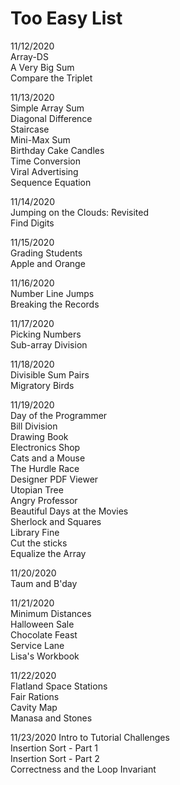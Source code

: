 # Too Easy List  

11/12/2020  
Array-DS  
A Very Big Sum  
Compare the Triplet  

11/13/2020  
Simple Array Sum  
Diagonal Difference  
Staircase  
Mini-Max Sum  
Birthday Cake Candles  
Time Conversion  
Viral Advertising  
Sequence Equation  
  
11/14/2020  
Jumping on the Clouds: Revisited  
Find Digits  
  
11/15/2020  
Grading Students  
Apple and Orange  

11/16/2020  
Number Line Jumps  
Breaking the Records  

11/17/2020  
Picking Numbers  
Sub-array Division  

11/18/2020  
Divisible Sum Pairs  
Migratory Birds  

11/19/2020  
Day of the Programmer  
Bill Division  
Drawing Book  
Electronics Shop  
Cats and a Mouse  
The Hurdle Race  
Designer PDF Viewer  
Utopian Tree  
Angry Professor  
Beautiful Days at the Movies  
Sherlock and Squares  
Library Fine  
Cut the sticks  
Equalize the Array  
  
11/20/2020  
Taum and B'day  
  
11/21/2020  
Minimum Distances  
Halloween Sale  
Chocolate Feast  
Service Lane  
Lisa's Workbook  
  
11/22/2020  
Flatland Space Stations  
Fair Rations  
Cavity Map  
Manasa and Stones  

11/23/2020
Intro to Tutorial Challenges  
Insertion Sort - Part 1  
Insertion Sort - Part 2  
Correctness and the Loop Invariant  
